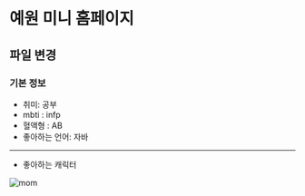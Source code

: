 # 예원 미니 홈페이지

파일 변경
---
### 기본 정보
- 취미: 공부
- mbti : infp
- 혈액형 : AB
- 좋아하는 언어: 자바
---
-  좋아하는 캐릭터


![mom](https://github.com/kimyewon97/MiniHomepage/assets/153456344/a1c469e7-0ed5-4fd3-b2ba-8661aaae6832)
